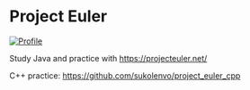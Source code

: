 # Project Euler

[![Profile](https://projecteuler.net/profile/sukolenvo.png?lvl=1)](https://projecteuler.net/profile/sukolenvo.png)

Study Java and practice with https://projecteuler.net/

C++ practice: https://github.com/sukolenvo/project_euler_cpp
